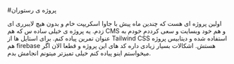 #پروژه ی رستوران

اولین پروژه ای هست که چندین ماه پیش با جاوا اسکریپت خام و بدون هیچ لایبرری ای زدم. یه پروژه ی خیلی ساده س که هم CMS و هم خود وبسایت و سعی کرددم خودم به عنوان تمرین پیاده کنم.
برای استایل ها از Tailwind CSS استفاده شده و دیتابیس پروژه هم firebase هستش.
اشکالات بسیار زیادی داره کد های این پروژه و قطعا الان اگر میخواستم اینو پیاده کنم خیلی تمیزتر میتونم انجامش بدم.
